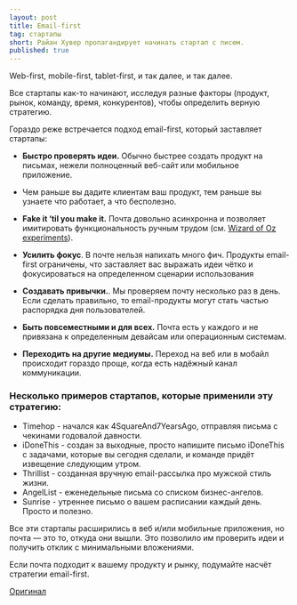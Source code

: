```yaml
---
layout: post
title: Email-first
tag: стартапы
short: Райан Хувер пропагандирует начинать стартап с писем.
published: true
---
```

Web-first, mobile-first, tablet-first, и так далее, и так далее. 

Все стартапы как-то начинают, исследуя разные факторы (продукт, рынок, команду, время, конкурентов), чтобы определить
верную стратегию.

Гораздо реже встречается подход email-first, который заставляет стартапы:

* **Быстро проверять идеи.** Обычно быстрее создать продукт на письмах, нежели полноценный веб-сайт или мобильное приложение.
* 
  Чем раньше вы дадите клиентам ваш продукт, тем раньше вы узнаете что работает, а что бесполезно.
* **Fake it ‘til you make it.**
  Почта довольно асинхронна и позволяет имитировать функциональность ручным трудом (см. [Wizard of Oz experiments](http://en.wikipedia.org/wiki/Wizard_of_Oz_experiment)).

* **Усилить фокус**. В почте нельзя напихать много фич. Продукты email-first ограничены, что заставляет вас
    выражать идеи чётко и фокусироваться на определенном сценарии использования

* **Создавать привычки.**. Мы проверяем почту несколько раз в день. Если сделать правильно, то email-продукты могут
  стать частью распорядка дня пользователей.

* **Быть повсеместными и для всех.** Почта есть у каждого и не привязана к определенным девайсам или операционным системам.

* **Переходить на другие медиумы.** Переход на веб или в мобайл происходит гораздо проще, когда есть надёжный канал коммуникации.


### Несколько примеров стартапов, которые применили эту стратегию:

* Timehop - начался как 4SquareAnd7YearsAgo, отправляя письма с чекинами годовалой давности.
* iDoneThis - создан за выходные, просто напишите письмо  iDoneThis с задачами, которые вы сегодня сделали,
  и команде придёт извещение следующим утром.
* Thrillist - созданная вручную email-рассылка про мужской стиль жизни.
* AngelList - еженедельные письма со списком бизнес-ангелов.
* Sunrise - утреннее письмо о вашем расписании каждый день. Просто и полезно.

Все эти стартапы расширились в веб и/или мобильные приложения, но почта — это то, откуда они вышли. Это позволило им
проверить идеи и получить отклик с минимальными вложениями.

Если почта подходит к вашему продукту и рынку, подумайте насчёт стратегии email-first.

[Оригинал](http://ryanhoover.me/post/43986871442/email-first-startups)
